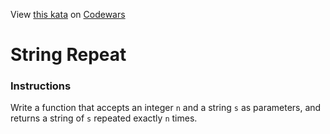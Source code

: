 
View [this kata](https://www.codewars.com/kata/57a0e5c372292dd76d000d7e/) on [Codewars](https://www.codewars.com)
# String Repeat

### Instructions

Write a function that accepts an integer `n` and a string `s` as parameters, and returns a string of `s` repeated exactly `n` times.
